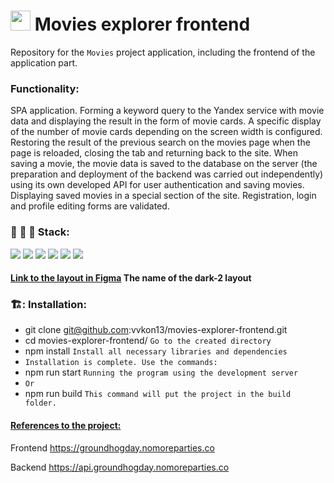 # [<img src="http://www.takes.org/logo.png" height="32px" />](https://github.com/vvkon13) Movies explorer frontend
Repository for the `Movies` project application, including the frontend of the application part.

### Functionality:
SPA application. Forming a keyword query to the Yandex service with movie data and displaying the result in the form of movie cards. A specific display of the number of movie cards depending on the screen width is configured. Restoring the result of the previous search on the movies page when the page is reloaded, closing the tab and returning back to the site. When saving a movie, the movie data is saved to the database on the server (the preparation and deployment of the backend was carried out independently) using its own developed API for user authentication and saving movies. Displaying saved movies in a special section of the site. Registration, login and profile editing forms are validated.


### :wrench: :hammer: :floppy_disk: Stack:   

<img src="https://img.shields.io/badge/HTML-2F4F4F?style=for-the-badge&logo=html5"/> <img src="https://img.shields.io/badge/CSS-2F4F4F?style=for-the-badge&logo=css3"/>  <img src="https://img.shields.io/badge/JavaScript-2F4F4F?style=for-the-badge&logo=javascript"/> <img src="https://img.shields.io/badge/React-2F4F4F?style=for-the-badge&logo=react"/> <img src="https://img.shields.io/badge/Git-2F4F4F?style=for-the-badge&logo=git"/> <img src="https://img.shields.io/badge/Figma-2F4F4F?style=for-the-badge&logo=figma"/>
#### [Link to the layout in Figma](https://www.figma.com/file/6FMWkB94wE7KTkcCgUXtnC/light-1?node-id=1%3A7266&mode=dev) The name of the dark-2 layout

### 🏗️: Installation:
* git clone git@github.com:vvkon13/movies-explorer-frontend.git
* cd movies-explorer-frontend/ `Go to the created directory`
* npm install `Install all necessary libraries and dependencies`
* `Installation is complete. Use the commands:`
* npm run start `Running the program using the development server`
* `Or`
* npm run build `This command will put the project in the build folder.`  

#### [References to the project:](https://groundhogday.nomoreparties.co)

Frontend https://groundhogday.nomoreparties.co

Backend https://api.groundhogday.nomoreparties.co
